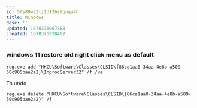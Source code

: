```yaml
---
id: 5fs80ws2li1d12hstqngu4h
title: Windows
desc: ''
updated: 1678376067388
created: 1678375928402
---
```


### windows 11 restore old right click menu as default
```shell
reg.exe add "HKCU\Software\Classes\CLSID\{86ca1aa0-34aa-4e8b-a509-50c905bae2a2}\InprocServer32" /f /ve
```

To undo
```shell
reg.exe delete "HKCU\Software\Classes\CLSID\{86ca1aa0-34aa-4e8b-a509-50c905bae2a2}" /f
```

